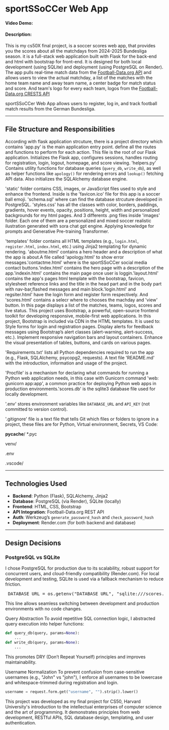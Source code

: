 # sportSSoCCer Web App
#### Video Demo:  <URL HERE>
#### Description:
This is my cs50X final project, is a soccer scores web app, that provides you the scores about all the matchdays from 2024-2025 Bundesliga season.
it is a full-stack web application built with Flask for the back-end and html with bootstrap for front-end. It is designed for both local development (using SQLite) and deployment (using PostgreSQL on Render).
The app pulls real-time match data from the [Football-Data.org API](https://www.football-data.org/) and allows users to view the actual matchday, a list of the matches with the home team name and away team name, a center badge for match status and score. And team's logo for every each team, logos from the [Football-Data.org CRESTS API](https://crests.football-data.org/)

sportSSoCCer Web App allows users to register, log in, and track football match results from the German Bundesliga. 

---
## File Structure and Responsibilities

According with flask application strcuture, there is a project directory which contains 'app.py' is the main application entry point. define all the routes and functions to perform for each action. This file is the root of our Flask application. Initializes the Flask app, configures sessions, handles routing for registration, login, logout, homepage, and score viewing.
'helpers.py' Contains utility functions for database queries (`query_db`, `write_db`), as well as helper functions like `apology()` for rendering errors and `lookup()` fetching API data. Also initializes the SQLAlchemy database engine.

'static' folder contains CSS, images, or JavaScript files used to style and enhance the frontend. Inside is the 'favicon.ico' file for this app is a soccer ball emoji. 'schema.sql' where can find the database strcuture developed in PostgreSQL. 'styles.css' has all the classes with color, borders, paddings, gradients, hover events, opacity, positions, height, width and personalized backgrounds for my html pages. And 3 differents .png files inside 'images' folder. Each one of them are a personalized and mixed soccer realistic ilustration generated with sora chat gpt engine. Applying knowledge for prompts and Generative Pre-training Transformer.

'templates' folder contains all HTML templates (e.g., `login.html`, `register.html`, `index.html`, etc.) using Jinja2 templating for dynamic rendering.
'aboutme.html' contains a hero header and a description of what the app is about.A file called 'apology.html' to show error messages.'contactme.html' where is the sportSSoCCer social media contact buttons.'index.html' contains the hero page with a description of the app.'indexin.html' contains the main page once user is loggin.'layout.html' contains the app's pages html template with the bootstrap, favicon, stylesheet reference links and the title in the head part and in the  body part with nav-bar,flashed messages and main block.'login.html' and regsiter.html' have the login form and register form respectively. And 'scores.html' contains a selecr where to chooses the machday and 'view' button. In this page displays a list of the matches, teams, logos, scores and live status.
This project uses Bootstrap, a powerful, open-source frontend toolkit for developing responsive, mobile-first web applications.
In this project, Bootstrap is included via CDN in the HTML templates. It is used to:
Style forms for login and registration pages.
Display alerts for feedback messages using Bootstrap’s alert classes (alert-warning, alert-success, etc.).
Implement responsive navigation bars and layout containers.
Enhance the visual presentation of tables, buttons, and cards on various pages.

'Requirements.txt' lists all Python dependencies required to run the app (e.g., Flask, SQLAlchemy, psycopg2, requests). A text file 'README.md' with the introduction, information and usage of the project.

'Procfile' is a mechanism for declaring what commands for running a Python web application needs, in this case with Gunicorn command 'web: gunicorn app:app', a common practice for deploying Python web apps in production environments.'scores.db' is the sqlite3 database file used for locally development.

'.env' stores environment variables like `DATABASE_URL` and `API_KEY` (not committed to version control).

'.gitignore' file is a text file that tells Git which files or folders to ignore in a project, these files are for Python, Virtual environment, Secrets, VS Code:

__pycache__/
*.pyc

venv/
 
.env

.vscode/ 

---

## Technologies Used

- **Backend**: Python (Flask), SQLAlchemy, Jinja2
- **Database**: PostgreSQL (via Render), SQLite (locally)
- **Frontend**: HTML, CSS, Bootstrap
- **API Integration**: Football-Data.org REST API
- **Auth**: Werkzeug’s `generate_password_hash` and `check_password_hash`
- **Deployment**: Render.com (for both backend and database)

---

## Design Decisions

### PostgreSQL vs SQLite
I chose PostgreSQL for production due to its scalability, robust support for concurrent users, and cloud-friendly compatibility (Render.com). For local development and testing, SQLite is used via a fallback mechanism to reduce friction.

<pre> DATABASE_URL = os.getenv("DATABASE_URL", "sqlite:///scores.db")
</pre>

This line allows seamless switching between development and production environments with no code changes.

Query Abstraction
To avoid repetitive SQL connection logic, I abstracted query execution into helper functions:
```python
def query_db(query, params=None):
    ...
def write_db(query, params=None):
    ...
```
This promotes DRY (Don’t Repeat Yourself) principles and improves maintainability.

Username Normalization
To prevent confusion from case-sensitive usernames (e.g., "John" vs "john"), I enforce all usernames to be lowercase and whitespace-trimmed during registration and login.
```python
username = request.form.get("username", "").strip().lower()
```

This project was developed as my final project for CS50, Harvard University's introduction to the intellectual enterprises of computer science and the art of programming. It demonstrates principles from web development, RESTful APIs, SQL database design, templating, and user authentication.
